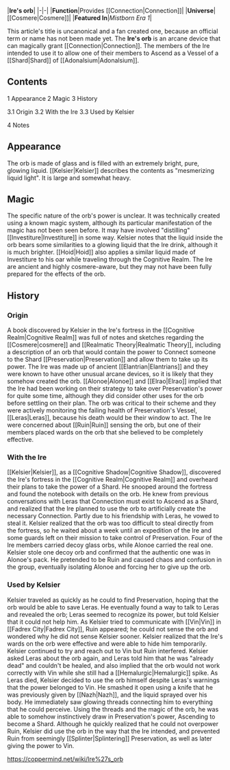 |**Ire's orb**|
|-|-|
|**Function**|Provides [[Connection\|Connection]]|
|**Universe**|[[Cosmere\|Cosmere]]|
|**Featured In**|*Mistborn Era 1*|

This article's title is uncanonical and a fan created one, because an official term or name has not been made yet.
The **Ire's orb** is an arcane device that can magically grant [[Connection\|Connection]]. The members of the Ire intended to use it to allow one of their members to Ascend as a Vessel of a [[Shard\|Shard]] of [[Adonalsium\|Adonalsium]].

## Contents

1 Appearance
2 Magic
3 History

3.1 Origin
3.2 With the Ire
3.3 Used by Kelsier


4 Notes


## Appearance
The orb is made of glass and is filled with an extremely bright, pure, glowing liquid. [[Kelsier\|Kelsier]] describes the contents as "mesmerizing liquid light". It is large and somewhat heavy.

## Magic
The specific nature of the orb's power is unclear. It was technically created using a known magic system, although its particular manifestation of the magic has not been seen before. It may have involved "distilling" [[Investiture\|Investiture]] in some way. Kelsier notes that the liquid inside the orb bears some similarities to a glowing liquid that the Ire drink, although it is much brighter. [[Hoid\|Hoid]] also applies a similar liquid made of Investiture to his oar while traveling through the Cognitive Realm. The Ire are ancient and highly cosmere-aware, but they may not have been fully prepared for the effects of the orb.

## History
### Origin
A book discovered by Kelsier in the Ire's fortress in the [[Cognitive Realm\|Cognitive Realm]] was full of notes and sketches regarding the [[Cosmere\|cosmere]] and [[Realmatic Theory\|Realmatic Theory]], including a description of an orb that would contain the power to Connect someone to the Shard [[Preservation\|Preservation]] and allow them to take up its power. The Ire was made up of ancient [[Elantrian\|Elantrians]] and they were known to have other unusual arcane devices, so it is likely that they somehow created the orb. [[Alonoe\|Alonoe]] and [[Elrao\|Elrao]] implied that the Ire had been working on their strategy to take over Preservation's power for quite some time, although they did consider other uses for the orb before settling on their plan. The orb was critical to their scheme and they were actively monitoring the failing health of Preservation's Vessel, [[Leras\|Leras]], because his death would be their window to act. The Ire were concerned about [[Ruin\|Ruin]] sensing the orb, but one of their members placed wards on the orb that she believed to be completely effective.

### With the Ire
[[Kelsier\|Kelsier]], as a [[Cognitive Shadow\|Cognitive Shadow]], discovered the Ire's fortress in the [[Cognitive Realm\|Cognitive Realm]] and overheard their plans to take the power of a Shard. He snooped around the fortress and found the notebook with details on the orb. He knew from previous conversations with Leras that Connection must exist to Ascend as a Shard, and realized that the Ire planned to use the orb to artificially create the necessary Connection. Partly due to his friendship with Leras, he vowed to steal it.
Kelsier realized that the orb was too difficult to steal directly from the fortress, so he waited about a week until an expedition of the Ire and some guards left on their mission to take control of Preservation. Four of the Ire members carried decoy glass orbs, while Alonoe carried the real one. Kelsier stole one decoy orb and confirmed that the authentic one was in Alonoe's pack. He pretended to be Ruin and caused chaos and confusion in the group, eventually isolating Alonoe and forcing her to give up the orb.

### Used by Kelsier
Kelsier traveled as quickly as he could to find Preservation, hoping that the orb would be able to save Leras. He eventually found a way to talk to Leras and revealed the orb; Leras seemed to recognize its power, but told Kelsier that it could not help him. As Kelsier tried to communicate with [[Vin\|Vin]] in [[Fadrex City\|Fadrex City]], Ruin appeared; he could not sense the orb and wondered why he did not sense Kelsier sooner. Kelsier realized that the Ire's wards on the orb were effective and were able to hide him temporarily. Kelsier continued to try and reach out to Vin but Ruin interfered. Kelsier asked Leras about the orb again, and Leras told him that he was "already dead" and couldn't be healed, and also implied that the orb would not work correctly with Vin while she still had a [[Hemalurgic\|Hemalurgic]] spike.
As Leras died, Kelsier decided to use the orb himself despite Leras's warnings that the power belonged to Vin. He smashed it open using a knife that he was previously given by [[Nazh\|Nazh]], and the liquid sprayed over his body. He immediately saw glowing threads connecting him to everything that he could perceive. Using the threads and the magic of the orb, he was able to somehow instinctively draw in Preservation's power, Ascending to become a Shard. Although he quickly realized that he could not overpower Ruin, Kelsier did use the orb in the way that the Ire intended, and prevented Ruin from seemingly [[Splinter\|Splintering]] Preservation, as well as later giving the power to Vin.



https://coppermind.net/wiki/Ire%27s_orb